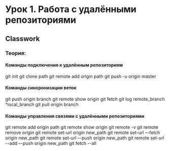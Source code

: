 # Урок 1. Работа с удалёнными репозиториями

## Classwork

### Теория:

#### Команды подключения к удалённым репозиториям

git init
git clone path
git remote add origin path
git push -u origin master

#### Команды синхронизации веток

git push origin branch
git remote show origin
git fetch
git log remote_branch ^local_branch
git pull origin branch

#### Команды управления связями с удалёнными репозиториями

git remote add origin path
git remote show origin
git remote -v
git remote remove origin
git remote set-url origin new_path
git remote set-url –-fetch origin new_path
git remote set-url –-push origin new_path
git remote set-url --add –-push origin new_path
git fetch --all